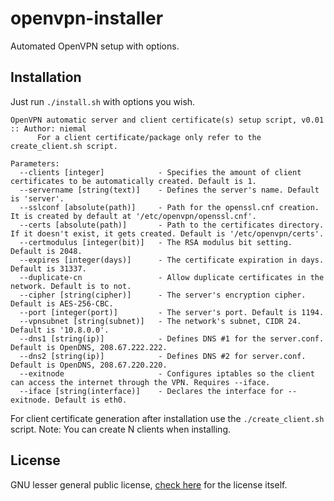 # openvpn-installer
Automated OpenVPN setup with options.


## Installation
Just run `./install.sh` with options you wish.

```
OpenVPN automatic server and client certificate(s) setup script, v0.01 :: Author: niemal
      For a client certificate/package only refer to the create_client.sh script.

Parameters:
  --clients [integer]            - Specifies the amount of client certificates to be automatically created. Default is 1.
  --servername [string(text)]    - Defines the server's name. Default is 'server'.
  --sslconf [absolute(path)]     - Path for the openssl.cnf creation. It is created by default at '/etc/openvpn/openssl.cnf'.
  --certs [absolute(path)]       - Path to the certificates directory. If it doesn't exist, it gets created. Default is '/etc/openvpn/certs'.
  --certmodulus [integer(bit)]   - The RSA modulus bit setting. Default is 2048.
  --expires [integer(days)]      - The certificate expiration in days. Default is 31337.
  --duplicate-cn                 - Allow duplicate certificates in the network. Default is to not.
  --cipher [string(cipher)]      - The server's encryption cipher. Default is AES-256-CBC.
  --port [integer(port)]         - The server's port. Default is 1194.
  --vpnsubnet [string(subnet)]   - The network's subnet, CIDR 24. Default is '10.8.0.0'.
  --dns1 [string(ip)]            - Defines DNS #1 for the server.conf. Default is OpenDNS, 208.67.222.222.
  --dns2 [string(ip)]            - Defines DNS #2 for server.conf. Default is OpenDNS, 208.67.220.220.
  --exitnode                     - Configures iptables so the client can access the internet through the VPN. Requires --iface.
  --iface [string(interface)]    - Declares the interface for --exitnode. Default is eth0.
```

For client certificate generation after installation use the `./create_client.sh` script.
Note: You can create N clients when installing.


## License
GNU lesser general public license, [check here](http://www.gnu.org/licenses/lgpl.html) for the license itself.
